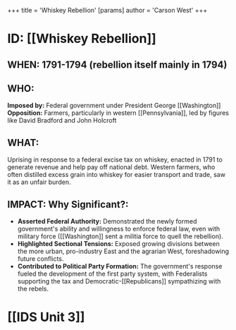 +++
 title = 'Whiskey Rebellion'
[params]
	author = 'Carson West'
+++
# ID: [[Whiskey Rebellion]] 

## WHEN: 1791-1794 (rebellion itself mainly in 1794)

## WHO: 
**Imposed by:** Federal government under President George [[Washington]] 
**Opposition:** Farmers, particularly in western [[Pennsylvania]], led by figures like David Bradford and John Holcroft 

## WHAT: 
Uprising in response to a federal excise tax on whiskey, enacted in 1791 to generate revenue and help pay off national debt. Western farmers, who often distilled excess grain into whiskey for easier transport and trade, saw it as an unfair burden.  

## IMPACT: Why Significant?: 
* **Asserted Federal Authority:** Demonstrated the newly formed government's ability and willingness to enforce federal law, even with military force ([[Washington]] sent a militia force to quell the rebellion).
* **Highlighted Sectional Tensions:**  Exposed growing divisions between the more urban, pro-industry East and the agrarian West, foreshadowing future conflicts.
* **Contributed to Political Party Formation:**  The government's response fueled the development of the first party system, with Federalists supporting the tax and Democratic-[[Republicans]] sympathizing with the rebels. 

# [[IDS Unit 3]]
